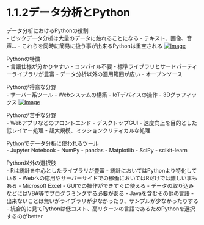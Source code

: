 # 1.1.2データ分析とPython

データ分析におけるPythonの役割<br>
    - ビックデータ分析は大量のデータに触れることになる
            - テキスト、画像、音声...
    - これらを同時に簡易に扱う事が出来るPythonは重宝される
[![Image](https://gyazo.com/b1f0200482222b2171dd10aeebea18a0/thumb/1000)](https://gyazo.com/b1f0200482222b2171dd10aeebea18a0)<br>

Pythonの特徴<br>
    - 言語仕様が分かりやすい
    - コンパイル不要
    - 標準ライブラリとサードパーティーライブラリが豊富
    - データ分析以外の適用範囲が広い
    - オープンソース

Pythonが得意な分野<br>
    - サーバー系ツール
    - Webシステムの構築
    - IoTデバイスの操作
    - 3Dグラフィックス
[![Image](https://gyazo.com/9a6759a529c34de6fb183349c2fc6ff1/thumb/1000)](https://gyazo.com/9a6759a529c34de6fb183349c2fc6ff1)<br>

Pythonが苦手な分野<br>
    - Webアプリなどのフロントエンド
    - デスクトップGUI
    - 速度向上を目的とした低レイヤー処理
    - 超大規模、ミッションクリティカルな処理

Pythonでデータ分析に使われるツール<br>
    - Jupyter Notebook
    - NumPy
    - pandas
    - Matplotlib
    - SciPy
    - scikit-learn

Python以外の選択肢<br>
    - Rは統計を中心としたライブラリが豊富
            - 統計においてはPythonより特化している
            - Webへの応用やサーバーサイドでの稼働においてはRだけでは難しい事もある
    - Microsoft Excel
            - GUIでの操作ができすぐに使える
            - データの取り込みなどにはVBA等でプログラミングする必要がある
    - Javaを含むその他の言語
            - 出来ないことは無いがライブラリが少なかったり、サンプルが少なかったりする
    - 統合的に見てPythonは低コスト、高リターンの言語であるためPythonを選択するのがbetter